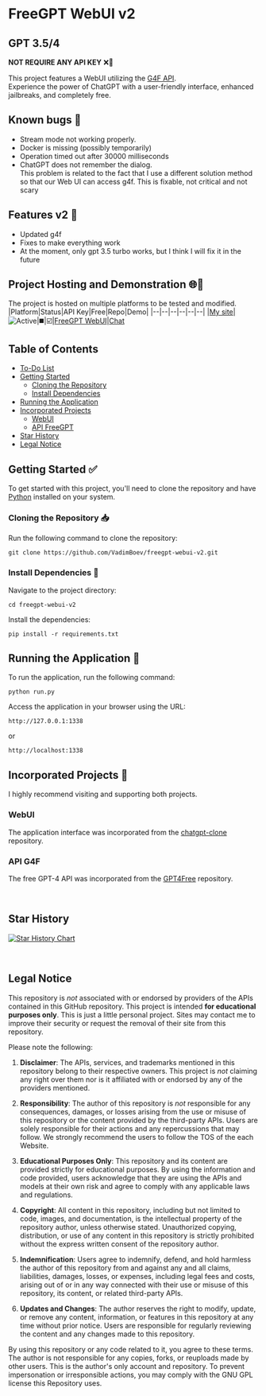 # FreeGPT WebUI v2
## GPT 3.5/4

<strong>NOT REQUIRE ANY API KEY</strong> ❌🔑 


This project features a WebUI utilizing the [G4F API](https://github.com/xtekky/gpt4free). <br>
Experience the power of ChatGPT with a user-friendly interface, enhanced jailbreaks, and completely free.

## Known bugs 🚧
- Stream mode not working properly.
- Docker is missing (possibly temporarily)
- Operation timed out after 30000 milliseconds
- ChatGPT does not remember the dialog.  
This problem is related to the fact that I use a different solution method so that our Web UI can access g4f. This is fixable, not critical and not scary

## Features v2 📢
- Updated g4f
- Fixes to make everything work
- At the moment, only gpt 3.5 turbo works, but I think I will fix it in the future

## Project Hosting and Demonstration 🌐🚀
The project is hosted on multiple platforms to be tested and modified.
|Platform|Status|API Key|Free|Repo|Demo|
|--|--|--|--|--|--|
|[My site](https://github.com/VadimBoev/freegpt-webui-v2)|![Active](https://img.shields.io/badge/Active-brightgreen)|◼️|☑️|[FreeGPT WebUI](https://github.com/VadimBoev/freegpt-webui-v2)|[Chat](https://github.com/VadimBoev/freegpt-webui-v2)

## Table of Contents  
- [To-Do List](#to-do-list-%EF%B8%8F)  
- [Getting Started](#getting-started-white_check_mark)  
  - [Cloning the Repository](#cloning-the-repository-inbox_tray)  
  - [Install Dependencies](#install-dependencies-wrench)  
- [Running the Application](#running-the-application-rocket)  
- [Incorporated Projects](#incorporated-projects-busts_in_silhouette)
  - [WebUI](#webui) 
  - [API FreeGPT](#api-g4f)
- [Star History](#star-history)
- [Legal Notice](#legal-notice) 

## Getting Started :white_check_mark:  
To get started with this project, you'll need to clone the repository and have [Python](https://www.python.org/downloads/) installed on your system.  
  
### Cloning the Repository :inbox_tray:
Run the following command to clone the repository:  

```
git clone https://github.com/VadimBoev/freegpt-webui-v2.git
```

### Install Dependencies :wrench: 
Navigate to the project directory:
```
cd freegpt-webui-v2
```

Install the dependencies:
```
pip install -r requirements.txt
```
## Running the Application :rocket:
To run the application, run the following command:
```
python run.py
```

Access the application in your browser using the URL:
```
http://127.0.0.1:1338
```
or
```
http://localhost:1338
```

## Incorporated Projects :busts_in_silhouette:
I highly recommend visiting and supporting both projects.

### WebUI
The application interface was incorporated from the [chatgpt-clone](https://github.com/xtekky/chatgpt-clone) repository.

### API G4F
The free GPT-4 API was incorporated from the [GPT4Free](https://github.com/xtekky/gpt4free) repository.

<br>

## Star History
[![Star History Chart](https://api.star-history.com/svg?repos=VadimBoev/freegpt-webui-v2&type=Timeline)](https://star-history.com/#VadimBoev/freegpt-webui-v2&Timeline)

<br>

## Legal Notice
This repository is _not_ associated with or endorsed by providers of the APIs contained in this GitHub repository. This
project is intended **for educational purposes only**. This is just a little personal project. Sites may contact me to
improve their security or request the removal of their site from this repository.

Please note the following:

1. **Disclaimer**: The APIs, services, and trademarks mentioned in this repository belong to their respective owners.
   This project is _not_ claiming any right over them nor is it affiliated with or endorsed by any of the providers
   mentioned.

2. **Responsibility**: The author of this repository is _not_ responsible for any consequences, damages, or losses
   arising from the use or misuse of this repository or the content provided by the third-party APIs. Users are solely
   responsible for their actions and any repercussions that may follow. We strongly recommend the users to follow the
   TOS of the each Website.

3. **Educational Purposes Only**: This repository and its content are provided strictly for educational purposes. By
   using the information and code provided, users acknowledge that they are using the APIs and models at their own risk
   and agree to comply with any applicable laws and regulations.

4. **Copyright**: All content in this repository, including but not limited to code, images, and documentation, is the
   intellectual property of the repository author, unless otherwise stated. Unauthorized copying, distribution, or use
   of any content in this repository is strictly prohibited without the express written consent of the repository
   author.

5. **Indemnification**: Users agree to indemnify, defend, and hold harmless the author of this repository from and
   against any and all claims, liabilities, damages, losses, or expenses, including legal fees and costs, arising out of
   or in any way connected with their use or misuse of this repository, its content, or related third-party APIs.

6. **Updates and Changes**: The author reserves the right to modify, update, or remove any content, information, or
   features in this repository at any time without prior notice. Users are responsible for regularly reviewing the
   content and any changes made to this repository.

By using this repository or any code related to it, you agree to these terms. The author is not responsible for any
copies, forks, or reuploads made by other users. This is the author's only account and repository. To prevent
impersonation or irresponsible actions, you may comply with the GNU GPL license this Repository uses.
